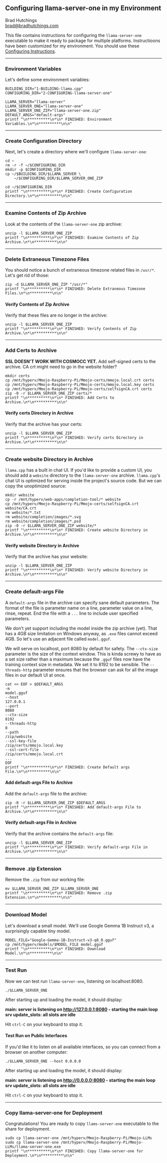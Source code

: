 ## Configuring llama-server-one in my Environment

Brad Hutchings<br/>
brad@bradhutchings.com

This file contains instructions for configuring the `llama-server-one` executable to make it ready to package for multiple platforms.
Instructioons have been customized for my environment. You should use these [Configuring Instructions](Configuring-ls1.md).

---
### Environment Variables

Let's define some environment variables:
```
BUILDING_DIR="1-BUILDING-llama.cpp"
CONFIGURING_DIR="2-CONFIGURING-llama-server-one"

LLAMA_SERVER="llama-server"
LLAMA_SERVER_ONE="llama-server-one"
LLAMA_SERVER_ONE_ZIP="llama-server-one.zip"
DEFAULT_ARGS="default-args"
printf "\n**********\n*\n* FINISHED: Environment Variables.\n*\n**********\n\n"
```

---
### Create Configuration Directory

Next, let's create a directory where we'll configure `llama-server-one`:
```
cd ~
rm -r -f ~/$CONFIGURING_DIR
mkdir -p $CONFIGURING_DIR
cp ~/$BUILDING_DIR/$LLAMA_SERVER \
    ~/$CONFIGURING_DIR/$LLAMA_SERVER_ONE_ZIP

cd ~/$CONFIGURING_DIR
printf "\n**********\n*\n* FINISHED: Create Configuration Directory.\n*\n**********\n\n"
```

---
### Examine Contents of Zip Archive

Look at the contents of the `llama-server-one` zip archive:
```
unzip -l $LLAMA_SERVER_ONE_ZIP 
printf "\n**********\n*\n* FINISHED: Examine Contents of Zip Archive.\n*\n**********\n\n"
```

---
### Delete Extraneous Timezone Files

You should notice a bunch of extraneous timezone related files in `/usr/*`. Let's get rid of those:
```
zip -d $LLAMA_SERVER_ONE_ZIP "/usr/*"
printf "\n**********\n*\n* FINISHED: Delete Extraneous Timezone Files.\n*\n**********\n\n"
```

#### Verify Contents of Zip Archive

Verify that these files are no longer in the archive:
```
unzip -l $LLAMA_SERVER_ONE_ZIP 
printf "\n**********\n*\n* FINISHED: Verify Contents of Zip Archive.\n*\n**********\n\n"
```

---
### Add Certs to Archive

**SSL DOESN'T WORK WITH COSMOCC YET.** Add self-signed certs to the archive. CA crt might need to go in the website folder?
```
mkdir certs
cp /mnt/hyperv/Mmojo-Raspberry-Pi/Mmojo-certs/mmojo.local.crt certs
cp /mnt/hyperv/Mmojo-Raspberry-Pi/Mmojo-certs/mmojo.local.key certs
cp /mnt/hyperv/Mmojo-Raspberry-Pi/Mmojo-certs/selfsignCA.crt certs
zip -0 -r $LLAMA_SERVER_ONE_ZIP certs/*
printf "\n**********\n*\n* FINISHED: Add Certs to Archive.\n*\n**********\n\n"
```

#### Verify certs Directory in Archive

Verify that the archive has your certs:
```
unzip -l $LLAMA_SERVER_ONE_ZIP 
printf "\n**********\n*\n* FINISHED: Verify certs Directory in Archive.\n*\n**********\n\n"
```

---
### Create website Directory in Archive

`llama.cpp` has a built in chat UI. If you'd like to provide a custom UI, you should add a `website` directory to the `llama-server-one` archive. `llama.cpp`'s chat UI is optimized for serving inside the project's source code. But we can copy the unoptimized source:
```
mkdir website
cp -r /mnt/hyperv/web-apps/completion-tool/* website
cp /mnt/hyperv/Mmojo-Raspberry-Pi/Mmojo-certs/selfsignCA.crt website/CA.crt
rm website/*.txt
rm website/completion/images/*.svg
rm website/completion/images/*.psd
zip -0 -r $LLAMA_SERVER_ONE_ZIP website/*
printf "\n**********\n*\n* FINISHED: Create website Directory in Archive.\n*\n**********\n\n"
```

#### Verify website Directory in Archive

Verify that the archive has your website:
```
unzip -l $LLAMA_SERVER_ONE_ZIP 
printf "\n**********\n*\n* FINISHED: Verify website Directory in Archive.\n*\n**********\n\n"
```

---
### Create default-args File

A `default-args` file in the archive can specify sane default parameters. The format of the file is parameter name on a line, parameter value on a line, rinse, repeat. End the file with a `...` line to include user specified parameters.

We don't yet support including the model inside the zip archive (yet). That has a 4GB size limitation on Windows anyway, as `.exe` files cannot exceed 4GB. So let's use an adjacent file called `model.gguf`.

We will serve on localhost, port 8080 by default for safety. The `--ctx-size` parameter is the size of the context window. This is kinda screwy to have as a set size rather than a maximum because the `.gguf` files now have the training context size in metadata. We set it to 8192 to be sensible. The `--threads-http` parameter ensures that the browser can ask for all the image files in our default UI at once.
```
cat << EOF > $DEFAULT_ARGS
-m
model.gguf
--host
127.0.0.1
--port
8080
--ctx-size
8192
--threads-http
8
--path
/zip/website
--ssl-key-file
/zip/certs/mmojo.local.key
--ssl-cert-file
/zip/certs/mmojo.local.crt
...
EOF
printf "\n**********\n*\n* FINISHED: Create Default args File.\n*\n**********\n\n"
```

#### Add default-args File to Archive

Add the `default-args` file to the archive:
```
zip -0 -r $LLAMA_SERVER_ONE_ZIP $DEFAULT_ARGS
printf "\n**********\n*\n* FINISHED: Add default-args File to Archive.\n*\n**********\n\n"
```

#### Verify default-args File in Archive

Verify that the archive contains the `default-args` file:
```
unzip -l $LLAMA_SERVER_ONE_ZIP 
printf "\n**********\n*\n* FINISHED: Verify default-args File in Archive.\n*\n**********\n\n"
```

---
### Remove .zip Extension

Remove the `.zip` from our working file:
```
mv $LLAMA_SERVER_ONE_ZIP $LLAMA_SERVER_ONE
printf "\n**********\n*\n* FINISHED: Remove .zip Extension.\n*\n**********\n\n"
```

---
### Download Model

Let's download a small model. We'll use Google Gemma 1B Instruct v3, a surprisingly capable tiny model.
```
MODEL_FILE="Google-Gemma-1B-Instruct-v3-q8_0.gguf"
cp /mnt/hyperv/models/$MODEL_FILE model.gguf
printf "\n**********\n*\n* FINISHED: Download Model.\n*\n**********\n\n"
```

---
### Test Run

Now we can test run `llama-server-one`, listening on localhost:8080.
```
./$LLAMA_SERVER_ONE
```

After starting up and loading the model, it should display:

**main: server is listening on http://127.0.0.1:8080 - starting the main loop**<br/>
**srv  update_slots: all slots are idle**

Hit `ctrl-C` on your keyboard to stop it.

#### Test Run on Public Interfaces

If you'd like it to listen on all available interfaces, so you can connect from a browser on another computer:
```
./$LLAMA_SERVER_ONE --host 0.0.0.0
```

After starting up and loading the model, it should display:

**main: server is listening on http://0.0.0.0:8080 - starting the main loop**<br/>
**srv  update_slots: all slots are idle**

Hit `ctrl-C` on your keyboard to stop it.

---
### Copy llama-server-one for Deployment
Congratulations! You are ready to copy `llams-server-one` executable to the share for deployment.

```
sudo cp llama-server-one /mnt/hyperv/Mmojo-Raspberry-Pi/Mmojo-LLMs
sudo cp llama-server-one /mnt/hyperv/Mmojo-Raspberry-Pi/Mmojo-LLMs/llama-server-one.exe
printf "\n**********\n*\n* FINISHED: Copy llama-server-one for Deployment.\n*\n**********\n\n"
```
